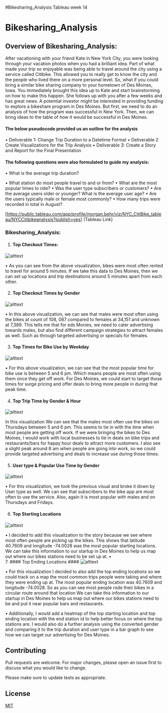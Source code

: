 #Bikesharing_Analysis
Tableau week 14
# Bikesharing_Analysis
## Overview of Bikesharing_Analysis:
After vacationing with your friend Kate in New York City, you were looking through your vacation photos when you had a brilliant idea. Part of what made your trip so enjoyable was being able to travel around the city using a service called Citibike. This allowed you to really get to know the city and the people who lived there on a more personal level. So, what if you could bring a similar bike sharing company to your hometown of Des Moines, Iowa. You immediately brought this idea up to Kate and start brainstorming on how to make this happen. She follows up with you after a few weeks and has great news. A potential investor might be interested in providing funding to explore a bikeshare program in Des Moines. But first, we need to do an analysis of how the program was successful in New York. Then, we can bring ideas to the table of how it would be successful in Des Moines. 
#### The below pseudocode provided us an outline for the analysis ####
•	Deliverable 1:  Change Trip Duration to a Datetime Format
•	Deliverable 2 Create Visualizations for the Trip Analysis 
•	Deliverable 3: Create a Story and Report for the Final Presentation
#### The following questions were also formulated to guide my analysis: ####
•	What is the average trip duration?

•	What station do most people travel to and or from?
•	What are the most popular times to ride?
•	Was the user type subscribers or customers?
•	Are the average users older or younger? What is the average user age?
•	Are the users typically male or female most commonly?
•	How many trips were recorded in total in August?

[https://public.tableau.com/app/profile/morgan.behr/viz/NYC_CitiBike_tableau/NYCCitibikeanalysis?publish=yes] (Tableau Link)

### Bikesharing_Analysis: ###
1.	#### Top Checkout Times:  ####

![alttext](https://github.com/mbehr11/bikesharing/blob/main/Resources/Top_Checkout_Times.PNG) 

•	As you can see from the above visualization, bikes were most often rented to travel for around 5 minutes. If we take this data to Des Moines, then we can set up locations and trip destinations around 5 minutes apart from each other.  

2.	#### Top Checkout Times by Gender ####

![alttext](https://github.com/mbehr11/bikesharing/blob/main/Resources/Top_Checkout_Times_by_Gender.PNG)

•	In this above visualization, we can see that males were most often using the bikes at count of 108, 087 compared to females at 34,151 and unknown at 7,389. This tells me that for eds Monies, we need to cater advertising towards males, but also find different campaign strategies to attract females as well. Such as through targeted advertising or specials for females. 

3.	#### Top Times for Bike Use by Weekday ####

![alttext](https://github.com/mbehr11/bikesharing/blob/main/Resources/Top_Times_for_Bikeuse_by_Weekday.PNG)

•	For this above visualization, we can see that the most popular time for bike use is between 5 and 6 pm. Which means people are most often using them once they get off work. For Des Moines, we could start to target those times for surge pricing and offer deals to bring more people in during that peak time. 

4.	#### Top Trip Time by Gender & Hour ####

![alttext](https://github.com/mbehr11/bikesharing/blob/main/Resources/Top_Trip_Times_by_Gender%26Hour.PNG)

In this visualization We can see that the males most often use the bikes on Thursdays between 5 and 6 pm. This seems to tie in with the time when most people are getting off work. If we were bringing the bikes to Des Moines, I would work with local businesses to tie in deals on bike trips and restaurants/bars for happy hour deals to attract more customers.  I also see a slight peak around 8 am when people are going into work, so we could provide targeted advertising and deals to increase use during those times. 

5.	#### User type & Popular Use Time by Gender ####

![alttext]( https://github.com/mbehr11/bikesharing/blob/main/Resources/Usertype%26_Popular_Use_Time_by%20Gender.PNG )

•	For this visualization, we took the previous visual and broke it down by User type as well. We can see that subscribers to the bike app are most often to use the service. Also, again it is most popular with males and on Thursdays and Fridays. 

6.	#### Top Starting Locations ####

![alttext](https://github.com/mbehr11/bikesharing/blob/main/Resources/Top_Starting_Locations.PNG )

•	I decided to add this visualization to the story because we see where most often people are picking up the bikes. This shows that latitude 40.7609 and longitude -74.0028 was the most popular starting locations. We can take this information to our startup in Des Moines to help us map out where our bikes stations need to be set up at. 
•	
7.	#### Top Ending Locations ####
![alttext](https://github.com/mbehr11/bikesharing/blob/main/Resources/Top_Ending_Locations.PNG)

•	For this visualization I decided to also add the top ending locations so we could track on a map the most common trips people were taking and where they were ending up at. The most popular ending location was 40.7609 and longitude -74.0028.  So as you can see most people rode their bikes in a circular route around that location We can take this information to our startup in Des Moines to help us map out where our bikes stations need to be and put it near popular bars and restaurants. 

•	Additionally, I would add a heatmap of the top starting location and top ending location with the end station id to help better focus on where the top stations are. I would also do a further analysis using the converted gender and comparing it to the trip duration and user type in a bar graph to see how we can target our advertising for Des Moines. 
## Contributing 
Pull requests are welcome. For major changes, please open an issue first to discuss what you would like to change.

Please make sure to update tests as appropriate.

## License
[MIT](https://choosealicense.com/licenses/mit/)
